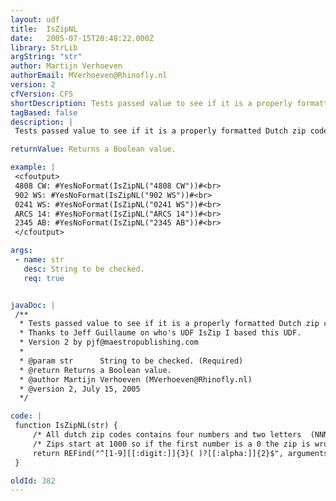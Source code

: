 ```yaml
---
layout: udf
title:  IsZipNL
date:   2005-07-15T20:48:22.000Z
library: StrLib
argString: "str"
author: Martijn Verhoeven
authorEmail: MVerhoeven@Rhinofly.nl
version: 2
cfVersion: CF5
shortDescription: Tests passed value to see if it is a properly formatted Dutch zip code.
tagBased: false
description: |
 Tests passed value to see if it is a properly formatted Dutch zip code. Does not check actual validity/existence of zip code!

returnValue: Returns a Boolean value.

example: |
 <cfoutput>
 4808 CW: #YesNoFormat(IsZipNL("4808 CW"))#<br>
 902 WS: #YesNoFormat(IsZipNL("902 WS"))#<br>
 0241 WS: #YesNoFormat(IsZipNL("0241 WS"))#<br>
 ARCS 14: #YesNoFormat(IsZipNL("ARCS 14"))#<br>
 2345 AB: #YesNoFormat(IsZipNL("2345 AB"))#<br>
 </cfoutput>

args:
 - name: str
   desc: String to be checked.
   req: true


javaDoc: |
 /**
  * Tests passed value to see if it is a properly formatted Dutch zip code.
  * Thanks to Jeff Guillaume on who's UDF IsZip I based this UDF.
  * Version 2 by pjf@maestropublishing.com
  * 
  * @param str      String to be checked. (Required)
  * @return Returns a Boolean value. 
  * @author Martijn Verhoeven (MVerhoeven@Rhinofly.nl) 
  * @version 2, July 15, 2005 
  */

code: |
 function IsZipNL(str) {
     /* All dutch zip codes contains four numbers and two letters  (NNNN AA) with an optional space for the regex. */
     /* Zips start at 1000 so if the first number is a 0 the zip is wrong. */
     return REFind("^[1-9][[:digit:]]{3}( )?[[:alpha:]]{2}$", arguments.str);
 }

oldId: 382
---
```



